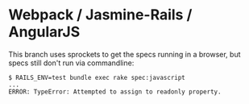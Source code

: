 # Webpack / Jasmine-Rails / AngularJS

This branch uses sprockets to get the specs running in a browser, but specs still don't run via commandline: 

```
$ RAILS_ENV=test bundle exec rake spec:javascript
...
ERROR: TypeError: Attempted to assign to readonly property.
```

